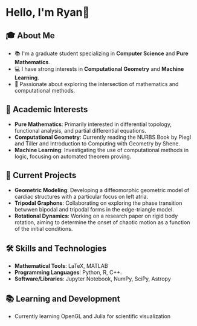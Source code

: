 # Hello, I'm Ryan👋

## 🎓 About Me
- 📚 I'm a graduate student specializing in **Computer Science** and **Pure Mathematics**.
- 💻 I have strong interests in **Computational Geometry** and **Machine Learning**.
- 🌟 Passionate about exploring the intersection of mathematics and computational methods.

## 🧮 Academic Interests
- **Pure Mathematics**: Primarily interested in differential topology, functional analysis, and partial differential equations.
- **Computational Geometry**: Currently reading the NURBS Book by Piegl and Tiller and Introduction to Computing with Geometry by Shene.
- **Machine Learning**: Investigating the use of computational methods in logic, focusing on automated theorem proving.

## 🚀 Current Projects
- **Geometric Modeling**: Developing a diffeomorphic geometric model of cardiac structures with a particular focus on left atria.
- **Tripodal Graphons**: Collaborating on exploring the phase transition betwwen bipodal and tripodal forms in the edge-triangle model.
- **Rotational Dynamics**: Working on a research paper on rigid body rotation, aiming to determine the onset of chaotic motion as a function of the initial conditions.

## 🛠 Skills and Technologies
- **Mathematical Tools**: LaTeX, MATLAB
- **Programming Languages**: Python, R, C++.
- **Software/Libraries**: Jupyter Notebook, NumPy, SciPy, Astropy

## 📚 Learning and Development
- Currently learning OpenGL and Julia for scientific visualization
